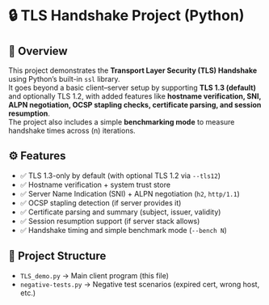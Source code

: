 # 🔒 TLS Handshake Project (Python)

## 📌 Overview
This project demonstrates the **Transport Layer Security (TLS) Handshake** using Python’s built-in `ssl` library.  
It goes beyond a basic client–server setup by supporting **TLS 1.3 (default)** and optionally TLS 1.2, with added features like **hostname verification, SNI, ALPN negotiation, OCSP stapling checks, certificate parsing, and session resumption**.  
The project also includes a simple **benchmarking mode** to measure handshake times across (n) iterations.  

## ⚙️ Features
- ✅ TLS 1.3-only by default (with optional TLS 1.2 via `--tls12`)  
- ✅ Hostname verification + system trust store  
- ✅ Server Name Indication (SNI) + ALPN negotiation (`h2`, `http/1.1`)  
- ✅ OCSP stapling detection (if server provides it)  
- ✅ Certificate parsing and summary (subject, issuer, validity)  
- ✅ Session resumption support (if server stack allows)  
- ✅ Handshake timing and simple benchmark mode (`--bench N`)  

## 📂 Project Structure
- `TLS_demo.py` → Main client program (this file)
- `negative-tests.py`  → Negative test scenarios (expired cert, wrong host, etc.) 
